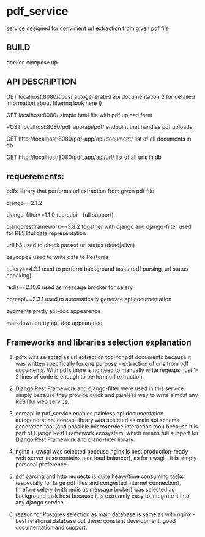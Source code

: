 # pdf_service

service designed for convinient url extraction from given pdf file

## BUILD

docker-compose up

## API DESCRIPTION

GET localhost:8080/docs/     autogenerated api documentation (! for detailed information about filtering look here !)

GET localhost:8080/     simple html file with pdf upload form

POST localhost:8080/pdf_app/api/pdf/     endpoint that handles pdf uploads

GET http://localhost:8080/pdf_app/api/document/          list of all documents in db

GET http://localhost:8080/pdf_app/api/url/          list of all urls in db

## requerements:

pdfx                        library that performs url extraction from given pdf file

django==2.1.2

django-filter==1.1.0        (coreapi - full support)

djangorestframework==3.8.2  togather with django and django-filter used for RESTful data representation

urllib3                     used to check parsed url status (dead|alive)

psycopg2                    used to write data to Postgres

celery==4.2.1               used to perform background tasks (pdf parsing, url status checking)

redis==2.10.6               used as message brocker for celery

coreapi==2.3.1              used to automatically generate api documentation

pygments                    pretty api-doc appearence

markdown                    pretty api-doc appearence

## Frameworks and libraries selection explanation

1. pdfx was selected as url extraction tool for pdf documents because it was 
written specifically for one purpose - extraction of urls from pdf documents.
With pdfx there is no need to manually write regexps, just 1-2 lines of code is
enough to perform url extraction.

2. Django Rest Framework and django-filter were used in this service simply
because they provide quick and painless way to write almost any RESTful web
service.

3. coreapi in pdf_service enables painless api documentation autogeneration.
coreapi library was selected as main api schema generation tool (and
possible microservice interaction tool) because it is part of Django Rest
Framework ecosystem, which means full support for Django Rest Framework and
djano-filter library.

4. nginx + uwsgi was selected beceuse nginx is best production-ready
web server (also contains nice load balancer), as for uwsgi - it is simply
personal preference.

5. pdf parsing and http requests is quite heavy/time consuming tasks
(especially for large pdf files and congested internet connection), threfore
celery (with redis as message broker) was selected as background task host
because it is extreamly easy to integrate it into any django service.

6. reason for Postgres selection as main database is same as with nginx - 
best relational database out there: constant development, good documentation 
and support.
